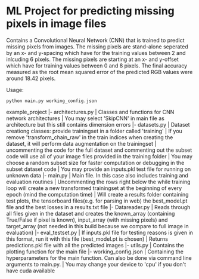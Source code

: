# ML Project for predicting missing pixels in image files

Contains a Convolutional Neural Network (CNN) that is trained to predict missing pixels from images. 
The missing pixels are stand-alone seperated by an x- and y-spacing which have for the training values between 2 and inlcuding 6 pixels. 
The missing pixels are starting at an x- and y-offset which have for training values between 0 and 8 pixels.
The final accuracy measured as the root mean squared error of the predicted RGB values were around 18.42 pixels.

Usage:
```
python main.py working_config.json

```
example_project
|- architectures.py
|    Classes and functions for CNN network architectures
|    You may select 'SkipCNN' in main file as architecture but this still contains dimension errors
|- datasets.py
|    Dataset creationg classes: provide trainingset in a folder called 'training'
|    If you remove 'transform_chain_raw'  in the train indices when creating the dataset, it will perform data augmentation on the trainingset
|    uncommenting the code for the full dataset and commenting out the subset code will use all of your image files provided in the training folder
|    You may choose a random subset size for faster computation or debugging in the subset dataset code
|    You may provide an inputs.pkl test file for running on unknown data
|- main.py
|    Main file. In this case also includes training and evaluation routines
|    Uncommenting the rows right below the while training loop will create a new transformed trainingset at the beginning of every epoch (mind the computation time)
|    Will create a results folder containing test plots, the tensorboard files(e.g. for parsing in web) the best_model.pt file and the best losses in a results.txt file
|- Datareader.py
|    Reads through all files given in the dataset and creates the known_array (containing True/False if pixel is known), input_array (with missing pixels) and target_array (not needed in this build because we compare to full image in evaluation)
|- eval_testset.py
|    If inputs.pkl file for testing reasons is given in this format, run it with this file (best_model.pt is chosen)
|    Returns predictions.pkl file with all the predicted images
|- utils.py
|    Contains the plotting function for the main file
|- working_config.json
|    Containing the hyperparameters for the main function. Can also be done via command line arguments to main.py.
|    You may change your device to 'cpu' if you don't have cuda available
```
